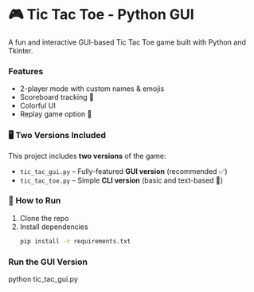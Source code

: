 # 🎮 Tic Tac Toe - Python GUI

A fun and interactive GUI-based Tic Tac Toe game built with Python and Tkinter.

###  Features
- 2-player mode with custom names & emojis 
- Scoreboard tracking 🧮
- Colorful UI 
- Replay game option 🔁

### 🖥️ Two Versions Included

This project includes **two versions** of the game:
- `tic_tac_gui.py` – Fully-featured **GUI version** (recommended ✅)
- `tic_tac_toe.py` – Simple **CLI version** (basic and text-based 🧾)

### 🚀 How to Run
1. Clone the repo  
2. Install dependencies  
   ```bash
   pip install -r requirements.txt
   
### Run the GUI Version
   python tic_tac_gui.py

